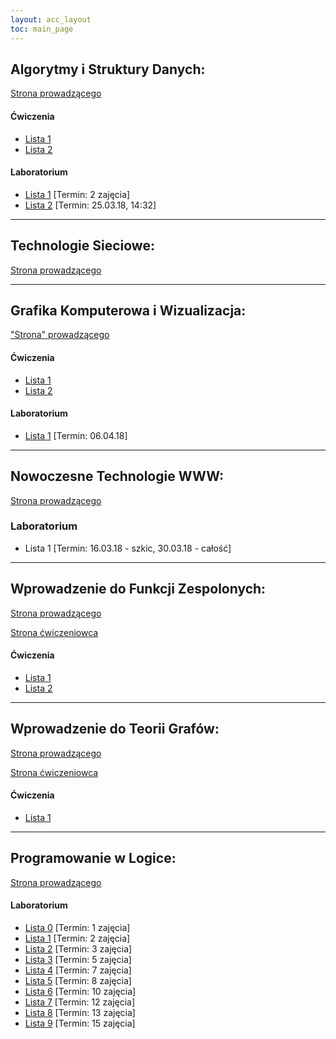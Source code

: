 ```yaml
---
layout: acc_layout
toc: main_page
---
```


## Algorytmy i Struktury Danych:
[Strona prowadzącego](http://cs.pwr.edu.pl/golebiewski/#teaching/1718/aisd.php)

#### Ćwiczenia
* [Lista 1](https://cs.pwr.edu.pl/golebiewski/teaching/1718/aisd/ex1.pdf)
* [Lista 2](https://cs.pwr.edu.pl/golebiewski/teaching/1718/aisd/ex2.pdf)

#### Laboratorium
* [Lista 1](https://cs.pwr.edu.pl/golebiewski/teaching/1718/aisd/lab1.pdf) \[Termin: 2 zajęcia\]
* [Lista 2](https://cs.pwr.edu.pl/golebiewski/teaching/1718/aisd/lab2.pdf) \[Termin: 25.03.18, 14:32\]

***

## Technologie Sieciowe:
[Strona prowadzącego](http://cs.pwr.edu.pl/krzywiecki/teaching.html)

***

## Grafika Komputerowa i Wizualizacja:
["Strona" prowadzącego](https://drive.google.com/drive/folders/1Eyjbc0yleaQkyKj6yf2O_NcmuwF7e4IU)

#### Ćwiczenia
* [Lista 1](https://drive.google.com/file/d/16vLOGLkXtqCTyW311LnYq0RJzmFavtmh/view)
* [Lista 2](https://drive.google.com/file/d/1iA3HVKiP19emB-gkeC0m_NzkPYngBj7s/view)

#### Laboratorium
* [Lista 1](https://docs.google.com/document/d/1vT03ouBOyD5CyrSE5IRz8WoAaMzSfLAiYhgecUNSlMc/view) \[Termin: 06.04.18\]

***

## Nowoczesne Technologie WWW:
[Strona prowadzącego](http://cs.pwr.edu.pl/cichon/2017_18_b/WWW.php)

### Laboratorium
* Lista 1 \[Termin: 16.03.18 - szkic, 30.03.18 - całość\]

***

## Wprowadzenie do Funkcji Zespolonych:
[Strona prowadzącego](http://cs.pwr.edu.pl/morayne/dydaktyka.html)

[Strona ćwiczeniowca](http://cs.pwr.edu.pl/ralowski/dydaktyka/funkcje_zespolone/wiosna_2018/complex.html)

#### Ćwiczenia
* [Lista 1](http://cs.pwr.edu.pl/ralowski/dydaktyka/funkcje_zespolone/wiosna_2018/lista_1.pdf)
* [Lista 2](http://cs.pwr.edu.pl/ralowski/dydaktyka/funkcje_zespolone/wiosna_2018/AZ-lista_2.pdf)

***

## Wprowadzenie do Teorii Grafów:
[Strona prowadzącego](http://cs.pwr.edu.pl/morayne/dydaktyka.html)

[Strona ćwiczeniowca](http://cs.pwr.edu.pl/kuchta/)

#### Ćwiczenia
* [Lista 1](http://cs.pwr.edu.pl/kuchta/grafy1_2018.pdf)

***

## Programowanie w Logice:
[Strona prowadzącego](http://ki.pwr.edu.pl/kobylanski/dydaktyka/page6/page2/index.html)

#### Laboratorium
* [Lista 0](http://156.17.7.16/public/dydaktyka/kobylanski/laboratoria/inzynierskie/PL/pl_lista0.pdf) \[Termin: 1 zajęcia\]
* [Lista 1](http://156.17.7.16/public/dydaktyka/kobylanski/laboratoria/inzynierskie/PL/pl_lista1.pdf) \[Termin: 2 zajęcia\]
* [Lista 2](http://156.17.7.16/public/dydaktyka/kobylanski/laboratoria/inzynierskie/PL/pl_lista2.pdf) \[Termin: 3 zajęcia\]
* [Lista 3](http://156.17.7.16/public/dydaktyka/kobylanski/laboratoria/inzynierskie/PL/pl_lista3.pdf) \[Termin: 5 zajęcia\]
* [Lista 4](http://156.17.7.16/public/dydaktyka/kobylanski/laboratoria/inzynierskie/PL/pl_lista4.pdf) \[Termin: 7 zajęcia\]
* [Lista 5](http://156.17.7.16/public/dydaktyka/kobylanski/laboratoria/inzynierskie/PL/pl_lista5.pdf) \[Termin: 8 zajęcia\]
* [Lista 6](http://156.17.7.16/public/dydaktyka/kobylanski/laboratoria/inzynierskie/PL/pl_lista6.pdf) \[Termin: 10 zajęcia\]
* [Lista 7](http://156.17.7.16/public/dydaktyka/kobylanski/laboratoria/inzynierskie/PL/pl_lista7.pdf) \[Termin: 12 zajęcia\]
* [Lista 8](http://156.17.7.16/public/dydaktyka/kobylanski/laboratoria/inzynierskie/PL/pl_lista8.pdf) \[Termin: 13 zajęcia\]
* [Lista 9](http://156.17.7.16/public/dydaktyka/kobylanski/laboratoria/inzynierskie/PL/pl_lista9.pdf) \[Termin: 15 zajęcia\]
